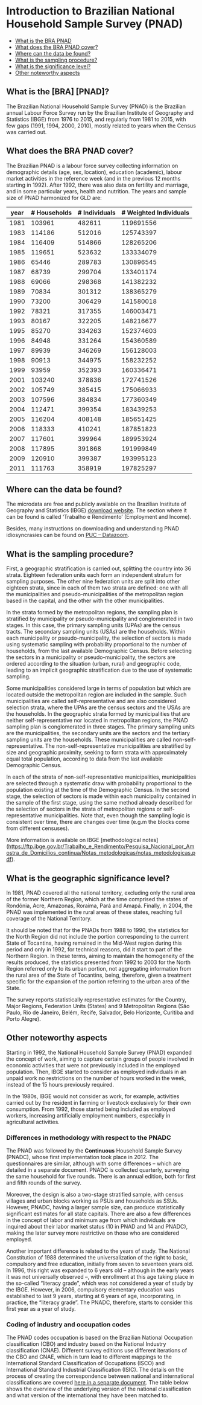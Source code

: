 # Introduction to Brazilian National Household Sample Survey (PNAD)

- [What is the BRA PNAD](#what-is-the-bra-pnad)
- [What does the BRA PNAD cover?](#what-does-the-bra-pnad-cover)
- [Where can the data be found?](#where-can-the-data-be-found)
- [What is the sampling procedure?](#what-is-the-sampling-procedure)
- [What is the significance level?](#what-is-the-geographic-significance-level)
- [Other noteworthy aspects](#other-noteworthy-aspects)

## What is the [BRA] [PNAD]?

The Brazilian National Household Sample Survey (PNAD) is the Brazilian annual Labour Force Survey run by the Brazilian Institute of Geography and Statistics (IBGE) from 1976 to 2015, and regularly from 1981 to 2015, with few gaps (1991, 1994, 2000, 2010), mostly related to years when the Census was carried out.

## What does the BRA PNAD cover?

The Brazilian PNAD is a labour force survey collecting information on demographic details (age, sex, location), education (academic), labour market activities in the reference week (and in the previous 12 months starting in 1992). After 1992, there was also data on fertility and marriage, and in some particular years, health and nutrition. The years and sample size of PNAD harmonized for GLD are:

| year | # Households | # Individuals | # Weighted Individuals |
|------|--------------|---------------|------------------------|
| 1981 | 103961       | 482611        | 119691556              |
| 1983 | 114186       | 512016        | 125743397              |
| 1984 | 116409       | 514866        | 128265206              |
| 1985 | 119651       | 523632        | 133334079              |
| 1986 | 65446        | 289783        | 130896545              |
| 1987 | 68739        | 299704        | 133401174              |
| 1988 | 69066        | 298368        | 141382232              |
| 1989 | 70834        | 301312        | 138365279              |
| 1990 | 73200        | 306429        | 141580018              |
| 1992 | 78321        | 317355        | 146003471              |
| 1993 | 80167        | 322205        | 148216677              |
| 1995 | 85270        | 334263        | 152374603              |
| 1996 | 84948        | 331264        | 154360589              |
| 1997 | 89939        | 346269        | 156128003              |
| 1998 | 90913        | 344975        | 158232252              |
| 1999 | 93959        | 352393        | 160336471              |
| 2001 | 103240       | 378836        | 172741526              |
| 2002 | 105749       | 385415        | 175066933              |
| 2003 | 107596       | 384834        | 177360349              |
| 2004 | 112471       | 399354        | 183439253              |
| 2005 | 116204       | 408148        | 185651425              |
| 2006 | 118333       | 410241        | 187851823              |
| 2007 | 117601       | 399964        | 189953924              |
| 2008 | 117895       | 391868        | 191999849              |
| 2009 | 120910       | 399387        | 193995123              |
| 2011 | 111763       | 358919        | 197825297              |


## Where can the data be found?

The microdata are free and publicly available on the Brazilian Institute of Geography and Statistics (IBGE) [download website]( https://www.ibge.gov.br/estatisticas/downloads-estatisticas.html). The section where it can be found is called ‘Trabalho e Rendimento’ (Employment and Income).

Besides, many instructions on downloading and understanding PNAD idiosyncrasies can be found on [PUC – Datazoom](http://www.econ.puc-rio.br/datazoom/english/pnad.html).

## What is the sampling procedure?

First, a geographic stratification is carried out, splitting the country into 36 strata. Eighteen federation units each form an independent stratum for sampling purposes. The other nine federation units are split into other eighteen strata, since in each of them two strata are defined: one with all the municipalities and pseudo-municipalities of the metropolitan region based in the capital, and the other with the other municipalities.

In the strata formed by the metropolitan regions, the sampling plan is stratified by municipality or pseudo-municipality and conglomerated in two stages. In this case, the primary sampling units (UPAs) are the census tracts. The secondary sampling units (USAs) are the households. Within each municipality or pseudo-municipality, the selection of sectors is made using systematic sampling with probability proportional to the number of households, from the last available Demographic Census. Before selecting the sectors in a municipality or pseudo-municipality, the sectors are ordered according to the situation (urban, rural) and geographic code, leading to an implicit geographic stratification due to the use of systematic sampling.

Some municipalities considered large in terms of population but which are located outside the metropolitan region are included in the sample. Such municipalities are called self-representative and are also considered selection strata, where the UPAs are the census sectors and the USAs are the households. In the geographic strata formed by municipalities that are neither self-representative nor located in metropolitan regions, the PNAD sampling plan is conglomerated in three stages. The primary sampling units are the municipalities, the secondary units are the sectors and the tertiary sampling units are the households. These municipalities are called non-self-representative. The non-self-representative municipalities are stratified by size and geographic proximity, seeking to form strata with approximately equal total population, according to data from the last available Demographic Census.

In each of the strata of non-self-representative municipalities, municipalities are selected through a systematic draw with probability proportional to the population existing at the time of the Demographic Census. In the second stage, the selection of sectors is made within each municipality contained in the sample of the first stage, using the same method already described for the selection of sectors in the strata of metropolitan regions or self-representative municipalities.
Note that, even though the sampling logic is consistent over time, there are changes over time (e.g.m the blocks come from different censuses).

More information is available on IBGE [methodological notes] (https://ftp.ibge.gov.br/Trabalho_e_Rendimento/Pesquisa_Nacional_por_Amostra_de_Domicilios_continua/Notas_metodologicas/notas_metodologicas.pdf).

## What is the geographic significance level?

In 1981, PNAD covered all the national territory, excluding only the rural area of the former Northern Region, which at the time comprised the states of Rondônia, Acre, Amazonas, Roraima, Pará and Amapá. Finally, in 2004, the PNAD was implemented in the rural areas of these states, reaching full coverage of the National Territory.

It should be noted that for the PNADs from 1988 to 1990, the statistics for the North Region did not include the portion corresponding to the current State of Tocantins, having remained in the Mid-West region during this period and only in 1992, for technical reasons, did it start to part of the Northern Region. In these terms, aiming to maintain the homogeneity of the results produced, the statistics presented from 1992 to 2003 for the North Region referred only to its urban portion, not aggregating information from the rural area of the State of Tocantins, being, therefore, given a treatment specific for the expansion of the portion referring to the urban area of the State.

The survey reports statistically representative estimates for the Country, Major Regions, Federation Units (States) and 9 Metropolitan Regions (São Paulo, Rio de Janeiro, Belém, Recife, Salvador, Belo Horizonte, Curitiba and Porto Alegre).

## Other noteworthy aspects

Starting in 1992, the National Household Sample Survey (PNAD) expanded the concept of work, aiming to capture certain groups of people involved in economic activities that were not previously included in the employed population. Then, IBGE started to consider as employed individuals in an unpaid work no restrictions on the number of hours worked in the week, instead of the 15 hours previously required.

In the 1980s, IBGE would not consider as work, for example, activities carried out by the resident in farming or livestock exclusively for their own consumption. From 1992, those started being included as employed workers, increasing artificially employment numbers, especially in agricultural activities.

### Differences in methodology with respect to the PNADC

The PNAD was followed by the **Continuous** Household Sample Survey (PNADC), whose first implementation took place in 2012. The questionnaires are similar, although with some differences – which are detailed in a separate document. PNADC is collected quarterly, surveying the same household for five rounds. There is an annual edition, both for first and fifth rounds of the survey.

Moreover, the design is also a two-stage stratified sample, with census villages and urban blocks working as PSUs and households as SSUs. However, PNADC, having a larger sample size, can produce statistically significant estimates for all state capitals.
There are also a few differences in the concept of labor and minimum age from which individuals are inquired about their labor market status (10 in PNAD and 14 and PNADC), making the later survey more restrictive on those who are considered employed.

Another important difference is related to the years of study. The National Constitution of 1988 determined the universalization of the right to basic, compulsory and free education, initially from seven to seventeen years old. In 1996, this right was expanded to 6 years old – although in the early years it was not universally observed –, with enrollment at this age taking place in the so-called “literacy grade”, which was not considered a year of study by the IBGE. However, in 2006, compulsory elementary education was established to last 9 years, starting at 6 years of age, incorporating, in practice, the “literacy grade”. The PNADC, therefore, starts to consider this first year as a year of study.

### Coding of industry and occupation codes

The PNAD codes occupation is based on the Brazilian National Occupation classification (CBO) and industry based on the National Industry classification (CNAE). Different survey editions use different iterations of the CBO and CNAE, which in turn lead to different mappings to the International Standard Classification of Occupations (ISCO) and International Standard Industrial Classification (ISIC). The details on the process of creating the correspondence between national and international classifications are covered [here in a separate document](Correspondence_National_International_Classifications.md). The table below shows the overview of the underlying version of the national classification and what version of the international they have been matched to.
